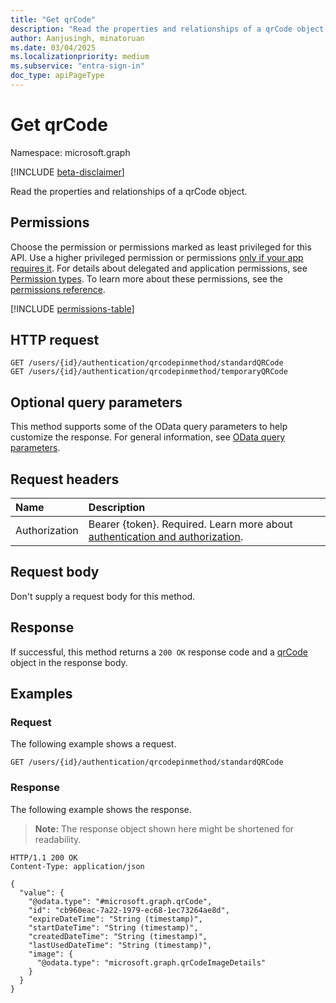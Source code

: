 ```yaml
---
title: "Get qrCode"
description: "Read the properties and relationships of a qrCode object."
author: Aanjusingh, minatoruan
ms.date: 03/04/2025
ms.localizationpriority: medium
ms.subservice: "entra-sign-in"
doc_type: apiPageType
---
```


# Get qrCode

Namespace: microsoft.graph

[!INCLUDE [beta-disclaimer](../../includes/beta-disclaimer.md)]

Read the properties and relationships of a qrCode object.

## Permissions

Choose the permission or permissions marked as least privileged for this API. Use a higher privileged permission or permissions [only if your app requires it](/graph/permissions-overview#best-practices-for-using-microsoft-graph-permissions). For details about delegated and application permissions, see [Permission types](/graph/permissions-overview#permission-types). To learn more about these permissions, see the [permissions reference](/graph/permissions-reference).

<!-- {
  "blockType": "permissions",
  "name": "qrcode-get-permissions"
}
-->
[!INCLUDE [permissions-table](../includes/permissions/qrcode-get-permissions.md)]

## HTTP request

<!-- {
  "blockType": "ignored"
}
-->
``` http
GET /users/{id}/authentication/qrcodepinmethod/standardQRCode
GET /users/{id}/authentication/qrcodepinmethod/temporaryQRCode
```

## Optional query parameters

This method supports some of the OData query parameters to help customize the response. For general information, see [OData query parameters](/graph/query-parameters).

## Request headers

|Name|Description|
|:---|:---|
|Authorization|Bearer {token}. Required. Learn more about [authentication and authorization](/graph/auth/auth-concepts).|

## Request body

Don't supply a request body for this method.

## Response

If successful, this method returns a `200 OK` response code and a [qrCode](../resources/qrcode.md) object in the response body.

## Examples

### Request

The following example shows a request.
<!-- {
  "blockType": "request",
  "name": "get_qrcode"
}
-->
``` http
GET /users/{id}/authentication/qrcodepinmethod/standardQRCode
```


### Response

The following example shows the response.
>**Note:** The response object shown here might be shortened for readability.
<!-- {
  "blockType": "response",
  "truncated": true,
  "@odata.type": "microsoft.graph.qrCode"
}
-->
``` http
HTTP/1.1 200 OK
Content-Type: application/json

{
  "value": {
    "@odata.type": "#microsoft.graph.qrCode",
    "id": "cb960eac-7a22-1979-ec68-1ec73264ae8d",
    "expireDateTime": "String (timestamp)",
    "startDateTime": "String (timestamp)",
    "createdDateTime": "String (timestamp)",
    "lastUsedDateTime": "String (timestamp)",
    "image": {
      "@odata.type": "microsoft.graph.qrCodeImageDetails"
    }
  }
}
```

